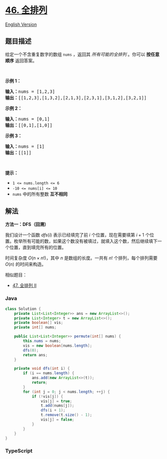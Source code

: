 # [46. 全排列](https://leetcode.cn/problems/permutations)

[English Version](/solution/0000-0099/0046.Permutations/README_EN.md)

## 题目描述

<!-- 这里写题目描述 -->

<p>给定一个不含重复数字的数组 <code>nums</code> ，返回其 <em>所有可能的全排列</em> 。你可以 <strong>按任意顺序</strong> 返回答案。</p>

<p>&nbsp;</p>

<p><strong>示例 1：</strong></p>

<pre>
<strong>输入：</strong>nums = [1,2,3]
<strong>输出：</strong>[[1,2,3],[1,3,2],[2,1,3],[2,3,1],[3,1,2],[3,2,1]]
</pre>

<p><strong>示例 2：</strong></p>

<pre>
<strong>输入：</strong>nums = [0,1]
<strong>输出：</strong>[[0,1],[1,0]]
</pre>

<p><strong>示例 3：</strong></p>

<pre>
<strong>输入：</strong>nums = [1]
<strong>输出：</strong>[[1]]
</pre>

<p>&nbsp;</p>

<p><strong>提示：</strong></p>

<ul>
	<li><code>1 &lt;= nums.length &lt;= 6</code></li>
	<li><code>-10 &lt;= nums[i] &lt;= 10</code></li>
	<li><code>nums</code> 中的所有整数 <strong>互不相同</strong></li>
</ul>

## 解法

**方法一：DFS（回溯）**

我们设计一个函数 $dfs(i)$ 表示已经填完了前 $i$ 个位置，现在需要填第 $i+1$ 个位置。枚举所有可能的数，如果这个数没有被填过，就填入这个数，然后继续填下一个位置，直到填完所有的位置。

时间复杂度 $O(n\times n!)$，其中 $n$ 是数组的长度。一共有 $n!$ 个排列，每个排列需要 $O(n)$ 的时间来构造。

相似题目：

-   [47. 全排列 II](/solution/0000-0099/0047.Permutations%20II/README.md)

### **Java**

```java
class Solution {
    private List<List<Integer>> ans = new ArrayList<>();
    private List<Integer> t = new ArrayList<>();
    private boolean[] vis;
    private int[] nums;

    public List<List<Integer>> permute(int[] nums) {
        this.nums = nums;
        vis = new boolean[nums.length];
        dfs(0);
        return ans;
    }

    private void dfs(int i) {
        if (i == nums.length) {
            ans.add(new ArrayList<>(t));
            return;
        }
        for (int j = 0; j < nums.length; ++j) {
            if (!vis[j]) {
                vis[j] = true;
                t.add(nums[j]);
                dfs(i + 1);
                t.remove(t.size() - 1);
                vis[j] = false;
            }
        }
    }
}
```

### **TypeScript**
